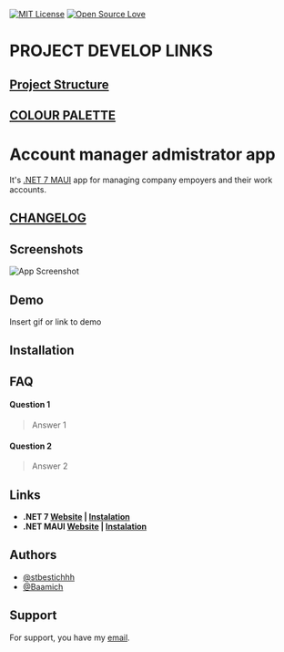 [![MIT License](https://img.shields.io/badge/License-MIT-green.svg)](LICENSE)
[![Open Source Love](https://badges.frapsoft.com/os/v1/open-source.svg?v=103)](https://github.com/ellerbrock/open-source-badges/)

# PROJECT DEVELOP LINKS
## [Project Structure](https://drive.google.com/file/d/1b0eZkiVac5w0QmsDXMP7WF66C0C5Qu5K/view?usp=sharing)
## [COLOUR PALETTE](https://colorhunt.co/palette/faf2d3f4e8693085c35cd2e6)

# Account manager admistrator app

It's [.NET 7 MAUI](https://learn.microsoft.com/en-us/dotnet/maui/what-is-maui) app for managing company empoyers and their work accounts.

## [CHANGELOG]()

## Screenshots

![App Screenshot](https://via.placeholder.com/468x300?text=App+Screenshot+Here)


## Demo

Insert gif or link to demo


## Installation

    
## FAQ

#### Question 1

> Answer 1

#### Question 2

> Answer 2

## Links

* **.NET 7 [Website](https://dotnet.microsoft.com/en-us/) | [Instalation](https://dotnet.microsoft.com/en-us/download)**
* **.NET MAUI [Website](https://dotnet.microsoft.com/en-us/apps/maui) | [Instalation](https://dotnet.microsoft.com/en-us/learn/maui/first-app-tutorial/intro)**

## Authors

- [@stbestichhh](https://www.github.com/stbestichhh)
- [@Baamich](https://github.com/Baamich)


## Support

For support, you have my [email](mailto:**stbestich@gmail.com**).
